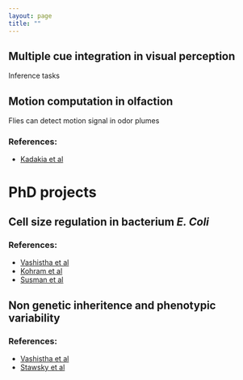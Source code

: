 ```yaml
---
layout: page
title: ""
---
```

## Multiple cue integration in visual perception
Inference tasks 

## Motion computation in olfaction
Flies can detect motion signal in odor plumes

### References:
- [Kadakia et al](https://www.nature.com/articles/s41586-022-05423-4)
  
# PhD projects

## Cell size regulation in bacterium _E. Coli_

### References:
- [Vashistha et al](https://www.nature.com/articles/s41467-023-41487-0)
- [Kohram et al](https://www.cell.com/current-biology/pdf/S0960-9822(20)31776-0.pdf)
- [Susman et al](https://www.pnas.org/doi/abs/10.1073/pnas.1615526115)


## Non genetic inheritence and phenotypic variability

### References:
- [Vashistha et al](https://elifesciences.org/articles/64779)
- [Stawsky et al](https://www.cell.com/iscience/pdf/S2589-0042(21)01648-5.pdf)
